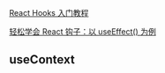 [React Hooks 入门教程](https://www.ruanyifeng.com/blog/2019/09/react-hooks.html)

[轻松学会 React 钩子：以 useEffect() 为例](https://www.ruanyifeng.com/blog/2020/09/react-hooks-useeffect-tutorial.html)



## useContext

